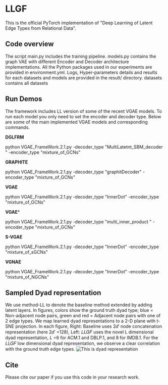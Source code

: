 # LLGF

This is the official PyTorch implementation of "Deep Learning of Latent Edge Types from Relational Data". 

## Code overview

The script main.py includes the training
pipeline. models.py contains the graph VAE with different
Encoder and Decoder architecture implementations. All the
Python packages used in our experiments are provided
in environment.yml. Logs, Hyper-parameters details and
results for each datasets and models are provided in the
result/ directory. datasets contains all datasets

## Run Demos

The framework includes LL version of some of the recent VGAE models.  To run each model you only need to set the encoder and decoder type. Below are some of the main implemented VGAE models and corresponding commands.

**DGLFRM**

python VGAE_FrameWork.2.1.py  -decoder_type "MultiLatetnt_SBM_decoder " -encoder_type "mixture_of_GCNs" 

**GRAPHITE**

python VGAE_FrameWork.2.1.py   -decoder_type "graphitDecoder" -encoder_type "mixture_of_GCNs"

**VGAE**

python VGAE_FrameWork.2.1.py -decoder_type "InnerDot" -encoder_type "mixture_of_GCNs" 

**VGAE***

python VGAE_FrameWork.2.1.py  -decoder_type "multi_inner_product " -encoder_type "mixture_of_GCNs" 

**S-VGAE**

python VGAE_FrameWork.2.1.py   -decoder_type "InnerDot" -encoder_type "mixture_of_sGCNs" 

**VGNAE**

python VGAE_FrameWork.2.1.py  -decoder_type "InnerDot" -encoder_type "mixture_of_NGCNs" 


## Sampled Dyad representation
We use method-LL to denote the baseline method extended by adding latent layers.  In figures, colors show the ground truth dyad type; blue
= Non-adjacent node pairs, green and red = Adjacent node pairs
with one of 2 edge types. We map learned dyad representations to
a 2-D plane with t-SNE projection. In each figure, Right: Baseline uses 2𝑑′ node
concatenation representation (here 2𝑑′ =128), Left: 𝐿𝐿𝐺𝐹 uses the
novel L dimensional dyad representation, 𝐿 =6 for ACM.1 and
DBLP.1, and 8 for IMDB.1. For the 𝐿𝐿𝐺𝐹 low dimensional dyad
representation, we observe a clear correlation with the ground truth
edge types.
![This is dyad representation](https://github.com/kiarashza/LLGF/blob/master/result/DyadRepresentation/DyadVis.png)

## Cite
Please cite our paper if you use this code in your research work.

